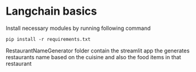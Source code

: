 Langchain basics
=======================
Install necessary modules by running following command
```commandline
pip install -r requirements.txt
```

RestaurantNameGenerator folder contain the streamlit app the generates restaurants name based on the cuisine and also the food items in that restaurant
